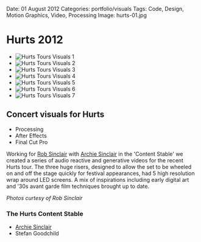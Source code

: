 Date: 01 August 2012
Categories: portfolio/visuals
Tags: Code, Design, Motion Graphics, Video, Processing
Image: hurts-01.jpg

# Hurts 2012

<div class="carousel">
  <ul class="slider" id="slider1">
    <li class="slide"><img src="/attachments/hurts-01.jpg" alt="Hurts Tours Visuals 1"></li>
    <li class="slide"><img src="/attachments/hurts-02.jpg" alt="Hurts Tours Visuals 2"></li>
    <li class="slide"><img src="/attachments/hurts-03.jpg" alt="Hurts Tours Visuals 3"></li>
    <li class="slide"><img src="/attachments/hurts-04.jpg" alt="Hurts Tours Visuals 4"></li>
    <li class="slide"><img src="/attachments/hurts-05.jpg" alt="Hurts Tours Visuals 5"></li>
    <li class="slide"><img src="/attachments/hurts-06.jpg" alt="Hurts Tours Visuals 6"></li>
    <li class="slide"><img src="/attachments/hurts-07.jpg" alt="Hurts Tours Visuals 7"></li>
  </ul>
</div>

## Concert visuals for Hurts

<ul class="skills">
  <li>Processing</li>
  <li>After Effects</li>
  <li>Final Cut Pro</li>
</ul>

Working for [Rob Sinclair](http://www.robsinclair.com/) with [Archie Sinclair](http://ditchweed.co.uk/) in the 'Content Stable' we created a series of audio reactive and generative videos for the recent Hurts tour. The three huge risers, designed to allow the set to be wheeled on and off the stage quickly for festival appearances, had 5 high resolution wrap around LED screens. A mix of inspirations including early digital art and '30s avant garde film techniques brought up to date.

*Photos curtesy of Rob Sinclair*

### The Hurts Content Stable

* [Archie Sinclair](http://ditchweed.co.uk/)
* Stefan Goodchild

